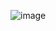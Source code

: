 ![image](https://github.com/convoluted-turtle/machine_learning_and_optimization/assets/92961411/05040aeb-3163-47bd-9572-5ad10b7669e0)
